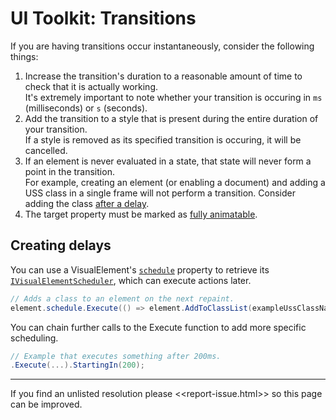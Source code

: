# UI Toolkit: Transitions

If you are having transitions occur instantaneously, consider the following things:

1. Increase the transition's duration to a reasonable amount of time to check that it is actually working.  
   It's extremely important to note whether your transition is occuring in `ms` (milliseconds) or `s` (seconds).
1. Add the transition to a style that is present during the entire duration of your transition.  
   If a style is removed as its specified transition is occuring, it will be cancelled.
1. If an element is never evaluated in a state, that state will never form a point in the transition.  
   For example, creating an element (or enabling a document) and adding a USS class in a single frame will not perform a transition. Consider adding the class [after a delay](#creating-delays).
1. The target property must be marked as [fully animatable](https://docs.unity3d.com/Manual/UIE-USS-Properties-Reference.html).

## Creating delays
You can use a VisualElement's [`schedule`](https://docs.unity3d.com/ScriptReference/UIElements.VisualElement-schedule.html) property to retrieve its [`IVisualElementScheduler`](https://docs.unity3d.com/ScriptReference/UIElements.IVisualElementScheduler.html), which can execute actions later.

```csharp
// Adds a class to an element on the next repaint.
element.schedule.Execute(() => element.AddToClassList(exampleUssClassName));
```

You can chain further calls to the Execute function to add more specific scheduling.
```csharp
// Example that executes something after 200ms.
.Execute(...).StartingIn(200);
```

---

If you find an unlisted resolution please <<report-issue.html>> so this page can be improved.  

